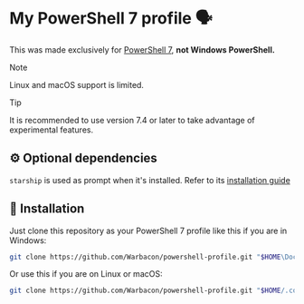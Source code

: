 # My PowerShell 7 profile 🗣️

This was made exclusively for [PowerShell
7](https://learn.microsoft.com/en-us/powershell/scripting/install/installing-powershell-on-windows),
**not Windows PowerShell.**

> [!NOTE]
> Linux and macOS support is limited.

> [!TIP]
> It is recommended to use version 7.4 or later to take advantage of experimental
> features.

## ⚙️ Optional dependencies

`starship` is used as prompt when it's installed. Refer to its [installation
guide](https://starship.rs/guide/#%F0%9F%9A%80-installation)

## 🚀 Installation

Just clone this repository as your PowerShell 7 profile like this if you are in
Windows:

```sh
git clone https://github.com/Warbacon/powershell-profile.git "$HOME\Documents\PowerShell"
```

Or use this if you are on Linux or macOS:

```sh
git clone https://github.com/Warbacon/powershell-profile.git "$HOME/.config/powershell"
```
